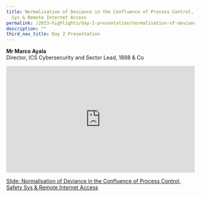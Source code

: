 ```yaml
---
title: Normalisation of Deviance in the Confluence of Process Control, Safety
  Sys & Remote Internet Access
permalink: /2023-highlights/day-2-presentation/normalisation-of-deviance-in-the-confluence-of-process-control/
description: ""
third_nav_title: Day 2 Presentation
---
```

<b>Mr Marco Ayala</b><br> Director, ICS Cybersecurity and Sector Lead, 1898 &amp; Co

<div class="video-container">
<iframe width="853" height="315" src="https://www.youtube.com/embed/5KvCdtYqiq0?si=ibphTBQvrlZI-pwl" frameborder="0" allow="accelerometer; autoplay; encrypted-media; gyroscope; picture-in-picture" allowfullscreen=""></iframe></div>


[Slide: Normalisation of Deviance in the Confluence of Process Control, Safety Sys &amp; Remote Internet Access](/files/normalisation_of_deviance_in_the_confluence_of_process_control,_safety_systems,_and_remote_internet_access.pdf)






<style type="text/css"> 
	    .video-container {
      position: relative;
      padding-bottom: 56.25%; /* 16:9 */
      height: 0;
    }
    .video-container iframe {
      position: absolute;
      top: 0;
      left: 0;
      width: 100%;
      height: 100%;
    }
	</style>